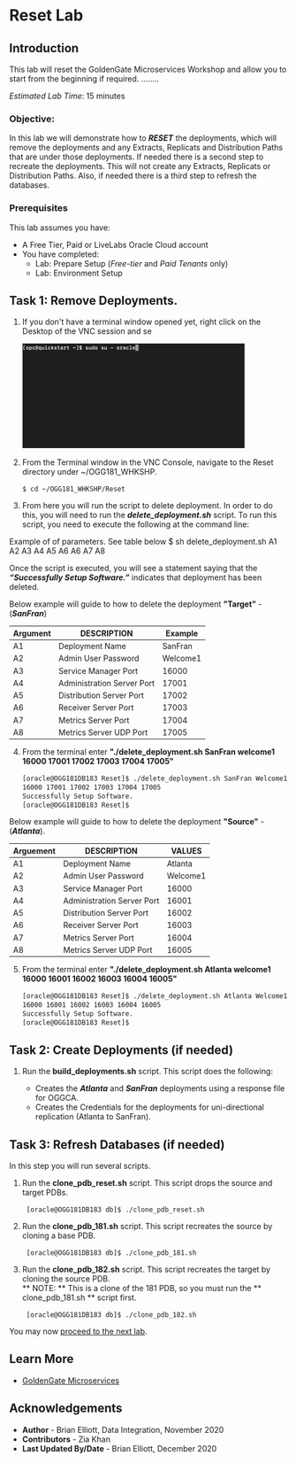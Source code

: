 # Reset Lab

## Introduction
This lab will reset the GoldenGate Microservices Workshop and allow you to start from the beginning if required.
........

*Estimated Lab Time*:  15 minutes

### Objective:

In this lab we will demonstrate how to ***RESET*** the deployments, which will remove the deployments and any Extracts, Replicats and Distribution Paths that are under those deployments.
If needed there is a second step to recreate the deployments.  This will not create any Extracts, Replicats or Distribution Paths.
Also, if needed there is a third step to refresh the databases.

### Prerequisites
This lab assumes you have:
- A Free Tier, Paid or LiveLabs Oracle Cloud account
- You have completed:
    - Lab: Prepare Setup (*Free-tier* and *Paid Tenants* only)
    - Lab: Environment Setup

## Task 1: Remove Deployments.

1. If you don't have a terminal window opened yet, right click on the Desktop of the VNC session and se

    ![](./images/terminal3.png " ")



2.  From the Terminal window in the VNC Console, navigate to the Reset directory under ~/OGG181_WHKSHP.

        $ cd ~/OGG181_WHKSHP/Reset


3. From here you will run the script to delete deployment.  In order to do this, you will need to run the ***delete_deployment.sh*** script. To run this script, you need to execute the following at the command line:

Example of of parameters. See table below
        $ sh delete_deployment.sh A1 A2 A3 A4 A5 A6 A6 A7 A8

Once the script is executed, you will see a statement saying that the ***“Successfully Setup Software.”*** indicates that deployment has been deleted.

Below example will guide to how to delete the deployment **"Target"** - (***SanFran***)

|    Argument    | DESCRIPTION	       	        |       Example	      |
|-----------------|-----------------------------|---------------------|
|      A1         |Deployment Name	            |   SanFran           |
|      A2         |Admin User Password	        |   Welcome1          |
|      A3         |Service Manager Port     	|   16000             |
|      A4         |Administration Server Port	|   17001             |
|      A5         |Distribution Server Port 	|   17002             |
|      A6         |Receiver Server Port         |   17003             |
|      A7         |Metrics Server Port          |   17004             |
|      A8         |Metrics Server UDP Port      |   17005             |

4.  From the terminal enter **"./delete_deployment.sh SanFran welcome1 16000 17001 17002 17003 17004 17005"**

        [oracle@OGG181DB183 Reset]$ ./delete_deployment.sh SanFran Welcome1 16000 17001 17002 17003 17004 17005
        Successfully Setup Software.
        [oracle@OGG181DB183 Reset]$

Below example will guide to how to delete the deployment **"Source"** - (***Atlanta***).

|    Arguement    | DESCRIPTION	       	        |       VALUES	      |
|-----------------|-----------------------------|---------------------|
|      A1         |Deployment Name	            | 	Atlanta	          |
|      A2         |Admin User Password	        |	Welcome1          |
|      A3         |Service Manager Port     	| 	16000	          |
|      A4         |Administration Server Port	| 	16001	          |
|      A5         |Distribution Server Port 	|	16002	          |
|      A6         |Receiver Server Port         |   16003    	      |
|      A7         |Metrics Server Port          |   16004             |
|      A8         |Metrics Server UDP Port      |   16005             |

5.  From the terminal enter **"./delete_deployment.sh Atlanta welcome1 16000 16001 16002 16003 16004 16005"**

        [oracle@OGG181DB183 Reset]$ ./delete_deployment.sh Atlanta Welcome1 16000 16001 16002 16003 16004 16005
        Successfully Setup Software.
        [oracle@OGG181DB183 Reset]$

## Task 2: Create Deployments (if needed)

1. Run the **build_deployments.sh** script.  This script does the following:

    -   Creates the ***Atlanta*** and  ***SanFran*** deployments using a response file for OGGCA.
    -   Creates the Credentials for the deployments for uni-directional replication (Atlanta to SanFran).

## Task 3: Refresh Databases (if needed)

In this step you will run several scripts.

1. Run the **clone_pdb_reset.sh** script.  This script drops the source and target PDBs.

        [oracle@OGG181DB183 db]$ ./clone_pdb_reset.sh

2. Run the **clone_pdb_181.sh** script.  This script recreates the source by cloning a base PDB.

        [oracle@OGG181DB183 db]$ ./clone_pdb_181.sh

3. Run the **clone_pdb_182.sh** script.  This script recreates the target by cloning the source PDB.  
        ** NOTE: ** This is a clone of the 181 PDB, so you must run the ** clone_pdb_181.sh ** script first.

        [oracle@OGG181DB183 db]$ ./clone_pdb_182.sh

You may now [proceed to the next lab](#next).

## Learn More

* [GoldenGate Microservices](https://docs.oracle.com/en/middleware/goldengate/core/19.1/understanding/getting-started-oracle-goldengate.html#GUID-F317FD3B-5078-47BA-A4EC-8A138C36BD59)


## Acknowledgements
* **Author** - Brian Elliott, Data Integration, November 2020
* **Contributors** - Zia Khan
* **Last Updated By/Date** - Brian Elliott, December 2020
